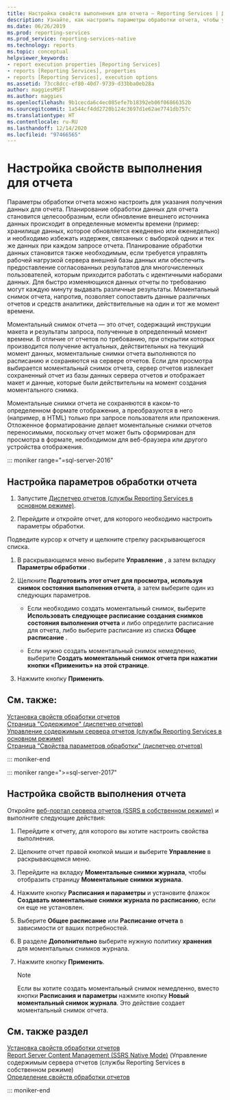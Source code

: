 ```yaml
---
title: Настройка свойств выполнения для отчета — Reporting Services | Документация Майкрософт
description: Узнайте, как настроить параметры обработки отчета, чтобы указать, когда следует получать данные отчета, чтобы избежать издержек при получении одних и тех же данных каждый раз при запросе отчета.
ms.date: 06/26/2019
ms.prod: reporting-services
ms.prod_service: reporting-services-native
ms.technology: reports
ms.topic: conceptual
helpviewer_keywords:
- report execution properties [Reporting Services]
- reports [Reporting Services], properties
- reports [Reporting Services], execution options
ms.assetid: 73cc8dcc-ef80-40d7-9739-d33bba0eb28a
author: maggiesMSFT
ms.author: maggies
ms.openlocfilehash: 9b1cecda6c4ec085efe7b18392eb06f06866352b
ms.sourcegitcommit: 1a544cf4dd2720b124c3697d1e62ae7741db757c
ms.translationtype: HT
ms.contentlocale: ru-RU
ms.lasthandoff: 12/14/2020
ms.locfileid: "97466565"
---
```

# <a name="configure-execution-properties-for-a-report"></a>Настройка свойств выполнения для отчета
  Параметры обработки отчета можно настроить для указания получения данных для отчета. Планирование обработки данных для отчета становится целесообразным, если обновление внешнего источника данных происходит в определенные моменты времени (пример: хранилище данных, которое обновляется ежедневно или еженедельно) и необходимо избежать издержек, связанных с выборкой одних и тех же данных при каждом запросе отчета. Планирование обработки данных становится также необходимым, если требуется управлять рабочей нагрузкой сервера внешней базы данных или обеспечить предоставление согласованных результатов для многочисленных пользователей, которым приходится работать с идентичными наборами данных. Для быстро изменяющихся данных отчеты по требованию могут каждую минуту выдавать различные результаты. Моментальный снимок отчета, напротив, позволяет сопоставить данные различных отчетов и средств аналитики, действительные на один и тот же момент времени.  
  
 Моментальный снимок отчета — это отчет, содержащий инструкции макета и результаты запроса, полученные в определенный момент времени. В отличие от отчетов по требованию, при открытии которых производится получение актуальных, действительных на текущий момент данных, моментальные снимки отчета выполняются по расписанию и сохраняются на сервере отчетов. Если для просмотра выбирается моментальный снимок отчета, сервер отчетов извлекает сохраненный отчет из базы данных сервера отчетов и отображает макет и данные, которые были действительны на момент создания моментального снимка.  
  
 Моментальные снимки отчета не сохраняются в каком-то определенном формате отображения, а преобразуются в него (например, в HTML) только при запросе пользователя или приложения. Отложенное форматирование делает моментальные снимки отчетов переносимыми, поскольку отчет может быть сформирован для просмотра в формате, необходимом для веб-браузера или другого устройства отображения.  

::: moniker range="=sql-server-2016"
  
## <a name="to-configure-report-processing-options"></a>Настройка параметров обработки отчета  
  
1.  Запустите [Диспетчер отчетов (службы Reporting Services в основном режиме)](../web-portal-ssrs-native-mode.md).  
  
2.  Перейдите и откройте отчет, для которого необходимо настроить параметры обработки.  
  
 Подведите курсор к отчету и щелкните стрелку раскрывающегося списка.  
  
1.  В раскрывающемся меню выберите **Управление** , а затем вкладку **Параметры обработки** .  
  
2.  Щелкните **Подготовить этот отчет для просмотра, используя снимок состояния выполнения отчета**, а затем выберите один из следующих параметров.  
  
    -   Если необходимо создать моментальный снимок, выберите **Использовать следующее расписание создания снимков состояния выполнения отчета** и либо определите расписание для отчета, либо выберите расписание из списка **Общее расписание** .  
  
    -   Если нужно создать моментальный снимок немедленно, выберите **Создать моментальный снимок отчета при нажатии кнопки «Применить» на этой странице**.  
  
3.  Нажмите кнопку **Применить**.  
  
## <a name="see-also"></a>См. также:  
 [Установка свойств обработки отчетов](../../reporting-services/report-server/set-report-processing-properties.md)   
 [Страница "Содержимое" (диспетчер отчетов)](/previous-versions/sql/sql-server-2016/ms186470(v=sql.130))   
 [Управление содержимым сервера отчетов (службы Reporting Services в основном режиме)](../../reporting-services/report-server/report-server-content-management-ssrs-native-mode.md)   
 [Страница "Свойства параметров обработки" (диспетчер отчетов)](/previous-versions/sql/sql-server-2016/ms178821(v=sql.130))  
  
::: moniker-end

::: moniker range=">=sql-server-2017"
  
## <a name="to-configure-report-execution-properties"></a>Настройка свойств выполнения отчета  
  
Откройте [веб-портал сервера отчетов (SSRS в собственном режиме)](../../reporting-services/web-portal-ssrs-native-mode.md) и выполните следующие действия:  
  
1. Перейдите к отчету, для которого вы хотите настроить свойства выполнения.  
  
2. Щелкните отчет правой кнопкой мыши и выберите **Управление** в раскрывающемся меню.

3. Перейдите на вкладку **Моментальные снимки журнала**, чтобы отобразить страницу **Моментальные снимки журнала**.  
  
4. Нажмите кнопку **Расписания и параметры** и установите флажок **Создавать моментальные снимки журнала по расписанию**, если он еще не установлен.
  
5. Выберите **Общее расписание** или **Расписание отчета** в зависимости от ваших потребностей.  
  
6. В разделе **Дополнительно** выберите нужную политику **хранения** для моментальных снимков журнала.  
  
7. Нажмите кнопку **Применить**.  
  
   >[!NOTE]
   >Если вы хотите создать моментальный снимок немедленно, вместо кнопки **Расписания и параметры** нажмите кнопку **Новый моментальный снимок журнала**. Это действие создает моментальный снимок отчета.  
  
## <a name="see-also"></a>См. также раздел  
 [Установка свойств обработки отчетов](../../reporting-services/report-server/set-report-processing-properties.md)   
 [Report Server Content Management (SSRS Native Mode)](../../reporting-services/report-server/report-server-content-management-ssrs-native-mode.md)  (Управление содержимым сервера отчетов (службы Reporting Services в собственном режиме)  
 [Определение свойств обработки отчетов](../../reporting-services/report-server/set-report-processing-properties.md)   

::: moniker-end